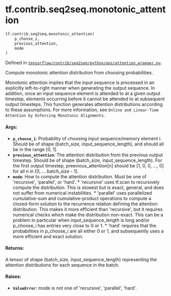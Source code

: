<div itemscope itemtype="http://developers.google.com/ReferenceObject">
<meta itemprop="name" content="tf.contrib.seq2seq.monotonic_attention" />
</div>

# tf.contrib.seq2seq.monotonic_attention

``` python
tf.contrib.seq2seq.monotonic_attention(
    p_choose_i,
    previous_attention,
    mode
)
```



Defined in [`tensorflow/contrib/seq2seq/python/ops/attention_wrapper.py`](https://www.tensorflow.org/code/tensorflow/contrib/seq2seq/python/ops/attention_wrapper.py).

Compute monotonic attention distribution from choosing probabilities.

Monotonic attention implies that the input sequence is processed in an
explicitly left-to-right manner when generating the output sequence.  In
addition, once an input sequence element is attended to at a given output
timestep, elements occurring before it cannot be attended to at subsequent
output timesteps.  This function generates attention distributions according
to these assumptions.  For more information, see `Online and Linear-Time
Attention by Enforcing Monotonic Alignments`.

#### Args:

* <b>`p_choose_i`</b>: Probability of choosing input sequence/memory element i.  Should
    be of shape (batch_size, input_sequence_length), and should all be in the
    range [0, 1].
* <b>`previous_attention`</b>: The attention distribution from the previous output
    timestep.  Should be of shape (batch_size, input_sequence_length).  For
    the first output timestep, preevious_attention[n] should be [1, 0, 0, ...,
    0] for all n in [0, ... batch_size - 1].
* <b>`mode`</b>: How to compute the attention distribution.  Must be one of
    'recursive', 'parallel', or 'hard'.
      * 'recursive' uses tf.scan to recursively compute the distribution.
        This is slowest but is exact, general, and does not suffer from
        numerical instabilities.
      * 'parallel' uses parallelized cumulative-sum and cumulative-product
        operations to compute a closed-form solution to the recurrence
        relation defining the attention distribution.  This makes it more
        efficient than 'recursive', but it requires numerical checks which
        make the distribution non-exact.  This can be a problem in particular
        when input_sequence_length is long and/or p_choose_i has entries very
        close to 0 or 1.
      * 'hard' requires that the probabilities in p_choose_i are all either 0
        or 1, and subsequently uses a more efficient and exact solution.


#### Returns:

A tensor of shape (batch_size, input_sequence_length) representing the
attention distributions for each sequence in the batch.


#### Raises:

* <b>`ValueError`</b>: mode is not one of 'recursive', 'parallel', 'hard'.
